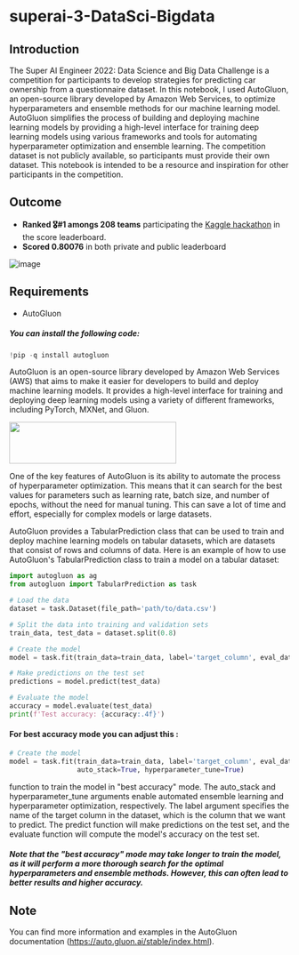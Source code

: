 # superai-3-DataSci-Bigdata

## Introduction

  The Super AI Engineer 2022: Data Science and Big Data Challenge is a competition for participants to develop strategies for predicting car ownership from a questionnaire dataset. In this notebook, I used AutoGluon, an open-source library developed by Amazon Web Services, to optimize hyperparameters and ensemble methods for our machine learning model. AutoGluon simplifies the process of building and deploying machine learning models by providing a high-level interface for training deep learning models using various frameworks and tools for automating hyperparameter optimization and ensemble learning. The competition dataset is not publicly available, so participants must provide their own dataset. This notebook is intended to be a resource and inspiration for other participants in the competition.
  
 ## Outcome

- **Ranked 🎖️#1 amongs 208 teams** participating the [Kaggle hackathon](https://www.kaggle.com/competitions/hackathon-online-data-science-and-big-data/leaderboard) in the score leaderboard.
- **Scored 0.80076** in both private and public leaderboard

![image](https://user-images.githubusercontent.com/98932144/208222890-11a07548-74ab-41ce-b369-58bf83d023cf.png)

## Requirements
- AutoGluon 

##### You can install the following code:

``` python
!pip -q install autogluon 
```
AutoGluon is an open-source library developed by Amazon Web Services (AWS) that aims to make it easier for developers to build and deploy machine learning models. It provides a high-level interface for training and deploying deep learning models using a variety of different frameworks, including PyTorch, MXNet, and Gluon.

<img src="https://user-images.githubusercontent.com/98932144/208224030-41b6c703-0db2-44b5-87a8-59ef29686ec8.png" width="300" height="75">

One of the key features of AutoGluon is its ability to automate the process of hyperparameter optimization. This means that it can search for the best values for parameters such as learning rate, batch size, and number of epochs, without the need for manual tuning. This can save a lot of time and effort, especially for complex models or large datasets.


AutoGluon provides a TabularPrediction class that can be used to train and deploy machine learning models on tabular datasets, which are datasets that consist of rows and columns of data. Here is an example of how to use AutoGluon's TabularPrediction class to train a model on a tabular dataset:

``` python
import autogluon as ag
from autogluon import TabularPrediction as task

# Load the data
dataset = task.Dataset(file_path='path/to/data.csv')

# Split the data into training and validation sets
train_data, test_data = dataset.split(0.8)

# Create the model
model = task.fit(train_data=train_data, label='target_column', eval_data=test_data)

# Make predictions on the test set
predictions = model.predict(test_data)

# Evaluate the model
accuracy = model.evaluate(test_data)
print(f'Test accuracy: {accuracy:.4f}')
``` 
#### For best accuracy mode you can adjust this :

``` python
# Create the model
model = task.fit(train_data=train_data, label='target_column', eval_data=test_data,
                 auto_stack=True, hyperparameter_tune=True)
```

function to train the model in "best accuracy" mode. The auto_stack and hyperparameter_tune arguments enable automated ensemble learning and hyperparameter optimization, respectively. The label argument specifies the name of the target column in the dataset, which is the column that we want to predict. The predict function will make predictions on the test set, and the evaluate function will compute the model's accuracy on the test set.

##### Note that the "best accuracy" mode may take longer to train the model, as it will perform a more thorough search for the optimal hyperparameters and ensemble methods. However, this can often lead to better results and higher accuracy.


## Note
You can find more information and examples in the AutoGluon documentation (https://auto.gluon.ai/stable/index.html).
